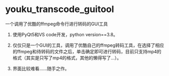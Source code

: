 # youku_transcode_guitool

一个调用了优酷的ffmpeg命令行进行转码的GUI工具

1. 使用PyQt5和VS code开发，python version==3.8。

2. 仅仅只是一个GUI的工具，调用了优酷自己的ffmpeg转码工具，在选择了相应的ffmpeg和待转码的文件之后，单击确定即可进行转码，目前只支持mp4的格式（其实是只写了mp4的格式，其他的懒得写了...）。

3. 界面比较难看......随手之作。
